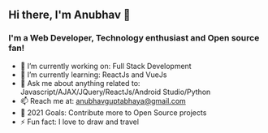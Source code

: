 ## Hi there, I'm Anubhav 👋

### I'm a Web Developer, Technology enthusiast and Open source fan!

- 🔭 I’m currently working on: Full Stack Development
- 🌱 I’m currently learning: ReactJs and VueJs
- 💬 Ask me about anything related to: Javascript/AJAX/JQuery/ReactJs/Android Studio/Python
- 📫 Reach me at: anubhavguptabhaya@gmail.com
- 🥅 2021 Goals: Contribute more to Open Source projects
- ⚡ Fun fact: I love to draw and travel

